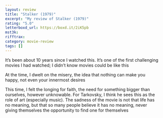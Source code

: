 ```yaml
---
layout: review
title: "Stalker (1979)"
excerpt: "My review of Stalker (1979)"
rating: "5.0"
letterboxd_url: https://boxd.it/2iK5pb
mst3k:
rifftrax:
category: movie-review
tags: []
---
```


It’s been about 10 years since I watched this. It’s one of the first challenging movies I had watched; I didn’t know movies could be like this

At the time, I dwelt on the misery, the idea that nothing can make you happy, not even your innermost desires

This time, I felt the longing for faith, the need for something bigger than ourselves, however unknowable. For Tarkovsky, I think he sees this as the role of art (especially music). The sadness of the movie is not that life has no meaning, but that so many people believe it has no meaning, never giving themselves the opportunity to find one for themselves
